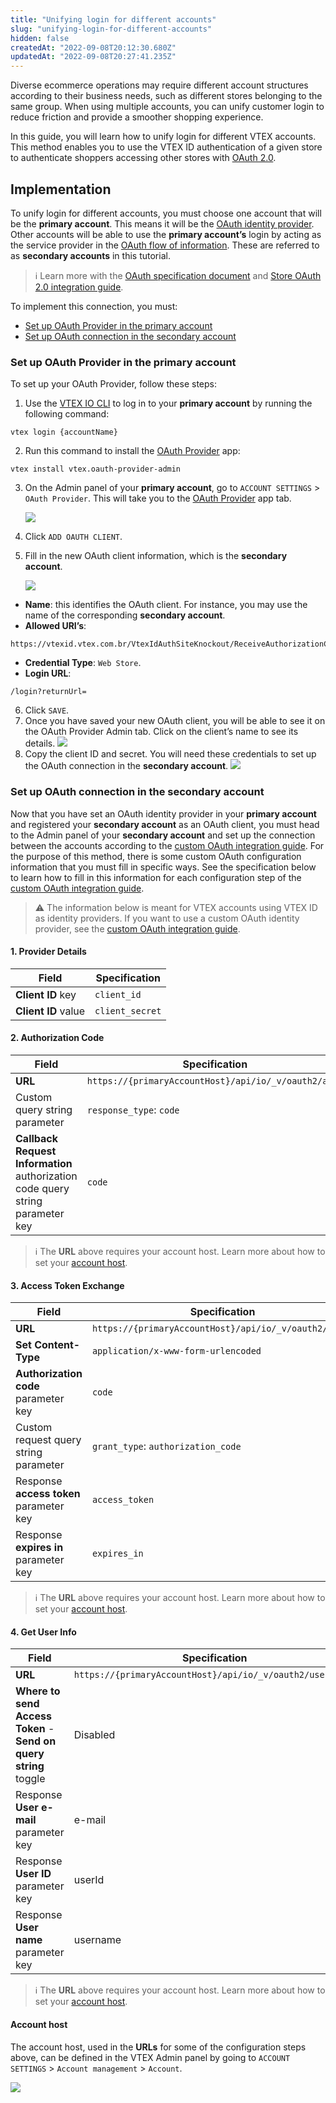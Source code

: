 ```yaml
---
title: "Unifying login for different accounts"
slug: "unifying-login-for-different-accounts"
hidden: false
createdAt: "2022-09-08T20:12:30.680Z"
updatedAt: "2022-09-08T20:27:41.235Z"
---
```


Diverse ecommerce operations may require different account structures according to their business needs, such as different stores belonging to the same group. When using multiple accounts, you can unify customer login to reduce friction and provide a smoother shopping experience.

In this guide, you will learn how to unify login for different VTEX accounts. This method enables you to use the VTEX ID authentication of a given store to authenticate shoppers accessing other stores with [OAuth 2.0](https://developers.vtex.com/docs/guides/login-integration-guide-webstore-oauth2).

## Implementation

To unify login for different accounts, you must choose one account that will be the **primary account**. This means it will be the [OAuth identity provider](https://developers.vtex.com/docs/guides/login-integration-guide-webstore-oauth2#oauth2). Other accounts will be able to use the **primary account’s** login by acting as the service provider in the [OAuth flow of information](https://developers.vtex.com/docs/guides/login-integration-guide-webstore-oauth2#oauth2). These are referred to as **secondary accounts** in this tutorial.

> ℹ️ Learn more with the [OAuth specification document](https://www.rfc-editor.org/rfc/rfc6749) and [Store OAuth 2.0 integration guide](https://developers.vtex.com/docs/guides/login-integration-guide-webstore-oauth2).

To implement this connection, you must:

- [Set up OAuth Provider in the primary account](#set-up-oauth-provider-in-the-primary-account)
- [Set up OAuth connection in the secondary account](#set-up-oauth-connection-in-the-secondary-account)

### Set up OAuth Provider in the primary account

To set up your OAuth Provider, follow these steps:

1. Use the [VTEX IO CLI](https://developers.vtex.com/docs/guides/vtex-io-documentation-vtex-io-cli-installation-and-command-reference) to log in to your **primary account** by running the following command:

```shell
vtex login {accountName}
```

2. Run this command to install the [OAuth Provider](https://github.com/vtex/oauth-provider) app:

```shell
vtex install vtex.oauth-provider-admin
```

3. On the Admin panel of your **primary account**, go to `ACCOUNT SETTINGS` > `OAuth Provider`. This will take you to the [OAuth Provider](https://github.com/vtex/oauth-provider) app tab.

   ![](https://cdn.jsdelivr.net/gh/vtexdocs/dev-portal-content@main/images/unifying-login-for-different-accounts-0.PNG)

4. Click `ADD OAUTH CLIENT`.
5. Fill in the new OAuth client information, which is the **secondary account**.

   ![](https://cdn.jsdelivr.net/gh/vtexdocs/dev-portal-content@main/images/unifying-login-for-different-accounts-1.PNG)

- **Name**: this identifies the OAuth client. For instance, you may use the name of the corresponding **secondary account**.
- **Allowed URI’s**:

```
https://vtexid.vtex.com.br/VtexIdAuthSiteKnockout/ReceiveAuthorizationCode.ashx
```

- **Credential Type**: `Web Store`.
- **Login URL**:

```
/login?returnUrl=
```

6. Click `SAVE`.
7. Once you have saved your new OAuth client, you will be able to see it on the OAuth Provider Admin tab. Click on the client’s name to see its details.
   ![](https://cdn.jsdelivr.net/gh/vtexdocs/dev-portal-content@main/images/unifying-login-for-different-accounts-2.PNG)
8. Copy the client ID and secret. You will need these credentials to set up the OAuth connection in the **secondary account**.
   ![](https://cdn.jsdelivr.net/gh/vtexdocs/dev-portal-content@main/images/unifying-login-for-different-accounts-3.PNG)

### Set up OAuth connection in the secondary account

Now that you have set an OAuth identity provider in your **primary account** and registered your **secondary account** as an OAuth client, you must head to the Admin panel of your **secondary account** and set up the connection between the accounts according to the [custom OAuth integration guide](https://developers.vtex.com/docs/guides/login-integration-guide-webstore-oauth2#integration). For the purpose of this method, there is some custom OAuth configuration information that you must fill in specific ways. See the specification below to learn how to fill in this information for each configuration step of the [custom OAuth integration guide](https://developers.vtex.com/docs/guides/login-integration-guide-webstore-oauth2#integration).

>⚠️ The information below is meant for VTEX accounts using VTEX ID as identity providers. If you want to use a custom OAuth identity provider, see the  [custom OAuth integration guide](https://developers.vtex.com/docs/guides/login-integration-guide-webstore-oauth2#integration).

#### 1. Provider Details

| **Field**           | **Specification** |
| ------------------- | ----------------- |
| **Client ID** key   | `client_id`       |
| **Client ID** value | `client_secret`   |

#### 2. Authorization Code

| **Field**                                                                                                               | **Specification**                                    |
| ----------------------------------------------------------------------------------------------------------------------- | ---------------------------------------------------- |
| **URL**                                                                                                                 | `https://{primaryAccountHost}/api/io/_v/oauth2/auth` |
| Custom query string parameter                                                                                           | `response_type`: `code`                              |
| **Callback Request Information** authorization code query string parameter key                                          | `code`                                               |

> ℹ️ The **URL** above requires your account host. Learn more about how to set your [account host](#account-host).

#### 3. Access Token Exchange

| **Field**                                                                                                               | **Specification**                                     |
| ----------------------------------------------------------------------------------------------------------------------- | ----------------------------------------------------- |
| **URL**                                                                                                                 | `https://{primaryAccountHost}/api/io/_v/oauth2/token` |
| **Set Content-Type**                                                                                                    | `application/x-www-form-urlencoded`                   |
| **Authorization code** parameter key                                                                                    | `code`                                                |
| Custom request query string parameter                                                                                   | `grant_type`: `authorization_code`                    |
| Response **access token** parameter key                                                                                 | `access_token`                                        |
| Response **expires in** parameter key                                                                                   | `expires_in`                                          |

> ℹ️ The **URL** above requires your account host. Learn more about how to set your [account host](#account-host).

#### 4. Get User Info

| **Field**                                                                                                               | **Specification**                                         |
| ----------------------------------------------------------------------------------------------------------------------- | --------------------------------------------------------- |
| **URL**                                                                                                                 | `https://{primaryAccountHost}/api/io/_v/oauth2/userinfo/` |
| **Where to send Access Token** - **Send on query string** toggle                                                        | Disabled                                                  |
| Response **User e-mail** parameter key                                                                                  | e-mail                                                    |
| Response **User ID** parameter key                                                                                      | userId                                                    |
| Response **User name** parameter key                                                                                    | username                                                  |

> ℹ️ The **URL** above requires your account host. Learn more about how to set your [account host](#account-host).

#### Account host

The account host, used in the **URLs** for some of the configuration steps above, can be defined in the VTEX Admin panel by going to `ACCOUNT SETTINGS` > `Account management` > `Account`.

![](https://cdn.jsdelivr.net/gh/vtexdocs/dev-portal-content@main/images/unifying-login-for-different-accounts-4.PNG)
